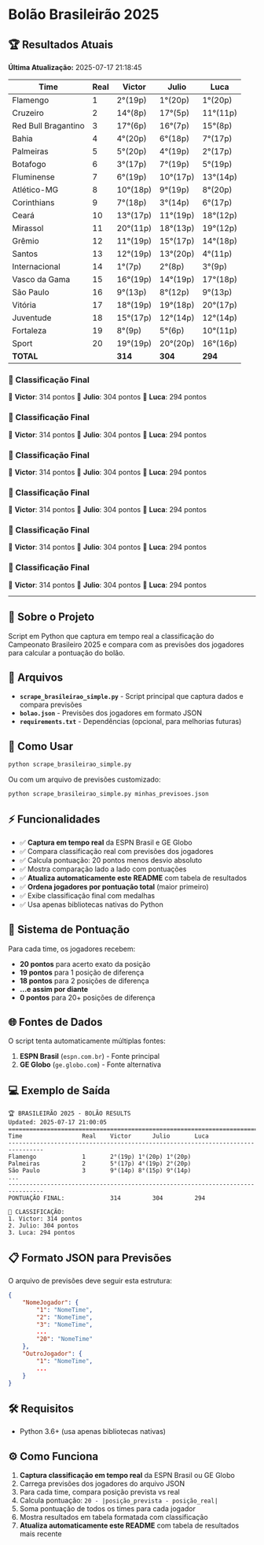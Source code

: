# Bolão Brasileirão 2025

## 🏆 Resultados Atuais

**Última Atualização:** 2025-07-17 21:18:45

| Time | Real | Victor | Julio | Luca |
|------|------|------|------|------|
| Flamengo | 1 | 2°(19p) | 1°(20p) | 1°(20p) |
| Cruzeiro | 2 | 14°(8p) | 17°(5p) | 11°(11p) |
| Red Bull Bragantino | 3 | 17°(6p) | 16°(7p) | 15°(8p) |
| Bahia | 4 | 4°(20p) | 6°(18p) | 7°(17p) |
| Palmeiras | 5 | 5°(20p) | 4°(19p) | 2°(17p) |
| Botafogo | 6 | 3°(17p) | 7°(19p) | 5°(19p) |
| Fluminense | 7 | 6°(19p) | 10°(17p) | 13°(14p) |
| Atlético-MG | 8 | 10°(18p) | 9°(19p) | 8°(20p) |
| Corinthians | 9 | 7°(18p) | 3°(14p) | 6°(17p) |
| Ceará | 10 | 13°(17p) | 11°(19p) | 18°(12p) |
| Mirassol | 11 | 20°(11p) | 18°(13p) | 19°(12p) |
| Grêmio | 12 | 11°(19p) | 15°(17p) | 14°(18p) |
| Santos | 13 | 12°(19p) | 13°(20p) | 4°(11p) |
| Internacional | 14 | 1°(7p) | 2°(8p) | 3°(9p) |
| Vasco da Gama | 15 | 16°(19p) | 14°(19p) | 17°(18p) |
| São Paulo | 16 | 9°(13p) | 8°(12p) | 9°(13p) |
| Vitória | 17 | 18°(19p) | 19°(18p) | 20°(17p) |
| Juventude | 18 | 15°(17p) | 12°(14p) | 12°(14p) |
| Fortaleza | 19 | 8°(9p) | 5°(6p) | 10°(11p) |
| Sport | 20 | 19°(19p) | 20°(20p) | 16°(16p) |
| **TOTAL** | | **314** | **304** | **294** |

### 🏅 Classificação Final

🥇 **Victor**: 314 pontos
🥈 **Julio**: 304 pontos
🥉 **Luca**: 294 pontos

### 🏅 Classificação Final

🥇 **Victor**: 314 pontos
🥈 **Julio**: 304 pontos
🥉 **Luca**: 294 pontos

### 🏅 Classificação Final

🥇 **Victor**: 314 pontos
🥈 **Julio**: 304 pontos
🥉 **Luca**: 294 pontos

### 🏅 Classificação Final

🥇 **Victor**: 314 pontos
🥈 **Julio**: 304 pontos
🥉 **Luca**: 294 pontos

### 🏅 Classificação Final

🥇 **Victor**: 314 pontos
🥈 **Julio**: 304 pontos
🥉 **Luca**: 294 pontos

### 🏅 Classificação Final

🥇 **Victor**: 314 pontos
🥈 **Julio**: 304 pontos
🥉 **Luca**: 294 pontos

---

## 📖 Sobre o Projeto

Script em Python que captura em tempo real a classificação do Campeonato Brasileiro 2025 e compara com as previsões dos jogadores para calcular a pontuação do bolão.

## 📁 Arquivos

- **`scrape_brasileirao_simple.py`** - Script principal que captura dados e compara previsões
- **`bolao.json`** - Previsões dos jogadores em formato JSON
- **`requirements.txt`** - Dependências (opcional, para melhorias futuras)

## 🚀 Como Usar

```bash
python scrape_brasileirao_simple.py
```

Ou com um arquivo de previsões customizado:
```bash
python scrape_brasileirao_simple.py minhas_previsoes.json
```

## ⚡ Funcionalidades

- ✅ **Captura em tempo real** da ESPN Brasil e GE Globo
- ✅ Compara classificação real com previsões dos jogadores
- ✅ Calcula pontuação: 20 pontos menos desvio absoluto
- ✅ Mostra comparação lado a lado com pontuações
- ✅ **Atualiza automaticamente este README** com tabela de resultados
- ✅ **Ordena jogadores por pontuação total** (maior primeiro)
- ✅ Exibe classificação final com medalhas
- ✅ Usa apenas bibliotecas nativas do Python

## 🎯 Sistema de Pontuação

Para cada time, os jogadores recebem:
- **20 pontos** para acerto exato da posição
- **19 pontos** para 1 posição de diferença
- **18 pontos** para 2 posições de diferença
- **...e assim por diante**
- **0 pontos** para 20+ posições de diferença

## 🌐 Fontes de Dados

O script tenta automaticamente múltiplas fontes:
1. **ESPN Brasil** (`espn.com.br`) - Fonte principal
2. **GE Globo** (`ge.globo.com`) - Fonte alternativa

## 💻 Exemplo de Saída

```
🏆 BRASILEIRÃO 2025 - BOLÃO RESULTS
Updated: 2025-07-17 21:00:05
================================================================================
Time                 Real    Victor      Julio       Luca
--------------------------------------------------------------------------------
Flamengo             1       2°(19p) 1°(20p) 1°(20p)
Palmeiras            2       5°(17p) 4°(19p) 2°(20p)
São Paulo            3       9°(14p) 8°(15p) 9°(14p)
...
--------------------------------------------------------------------------------
PONTUAÇÃO FINAL:             314         304         294

🏅 CLASSIFICAÇÃO:
1. Victor: 314 pontos
2. Julio: 304 pontos
3. Luca: 294 pontos
```

## 📋 Formato JSON para Previsões

O arquivo de previsões deve seguir esta estrutura:

```json
{
    "NomeJogador": {
        "1": "NomeTime",
        "2": "NomeTime",
        "3": "NomeTime",
        ...
        "20": "NomeTime"
    },
    "OutroJogador": {
        "1": "NomeTime",
        ...
    }
}
```

## 🛠️ Requisitos

- Python 3.6+ (usa apenas bibliotecas nativas)

## ⚙️ Como Funciona

1. **Captura classificação em tempo real** da ESPN Brasil ou GE Globo
2. Carrega previsões dos jogadores do arquivo JSON
3. Para cada time, compara posição prevista vs real
4. Calcula pontuação: `20 - |posição_prevista - posição_real|`
5. Soma pontuação de todos os times para cada jogador
6. Mostra resultados em tabela formatada com classificação
7. **Atualiza automaticamente este README** com tabela de resultados mais recente